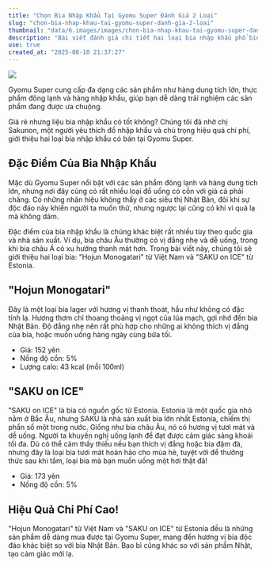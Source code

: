 ```yaml
---
title: "Chọn Bia Nhập Khẩu Tại Gyomu Super Đánh Giá 2 Loại"
slug: "chon-bia-nhap-khau-tai-gyomu-super-danh-gia-2-loai"
thumbnail: "data/6.images/images/chon-bia-nhap-khau-tai-gyomu-super-danh-gia-2-loai.webp"
description: "Bài viết đánh giá chi tiết hai loại bia nhập khẩu phổ biến tại Gyomu Super là Hojun Monogatari từ Việt Nam và SAKU on ICE từ Estonia, tập trung vào hương vị và hiệu quả chi phí."
use: true
created_at: "2025-08-10 21:37:27"
---
```


![](/images/20250810-00090670-thankyu-000-1-view.webp)

Gyomu Super cung cấp đa dạng các sản phẩm như hàng dung tích lớn, thực phẩm đông lạnh và hàng nhập khẩu, giúp bạn dễ dàng trải nghiệm các sản phẩm đang được ưa chuộng.

Giá rẻ nhưng liệu bia nhập khẩu có tốt không? Chúng tôi đã nhờ chị Sakunon, một người yêu thích đồ nhập khẩu và chú trọng hiệu quả chi phí, giới thiệu hai loại bia nhập khẩu có bán tại Gyomu Super.

## Đặc Điểm Của Bia Nhập Khẩu

Mặc dù Gyomu Super nổi bật với các sản phẩm đông lạnh và hàng dung tích lớn, nhưng nơi đây cũng có rất nhiều loại đồ uống có cồn với giá cả phải chăng. Có những nhãn hiệu không thấy ở các siêu thị Nhật Bản, đôi khi sự độc đáo này khiến người ta muốn thử, nhưng ngược lại cũng có khi vì quá lạ mà không dám.

Đặc điểm của bia nhập khẩu là chúng khác biệt rất nhiều tùy theo quốc gia và nhà sản xuất. Ví dụ, bia châu Âu thường có vị đắng nhẹ và dễ uống, trong khi bia châu Á có xu hướng thanh mát hơn. Trong bài viết này, chúng tôi sẽ giới thiệu hai loại bia: "Hojun Monogatari" từ Việt Nam và "SAKU on ICE" từ Estonia.

## "Hojun Monogatari"

Đây là một loại bia lager với hương vị thanh thoát, hầu như không có đặc tính lạ. Hương thơm chỉ thoang thoảng vị ngọt của lúa mạch, gợi nhớ đến bia Nhật Bản. Độ đắng nhẹ nên rất phù hợp cho những ai không thích vị đắng của bia, hoặc muốn uống hàng ngày cùng bữa tối.

-   Giá: 152 yên
-   Nồng độ cồn: 5%
-   Lượng calo: 43 kcal (mỗi 100ml)

## "SAKU on ICE"

"SAKU on ICE" là bia có nguồn gốc từ Estonia. Estonia là một quốc gia nhỏ nằm ở Bắc Âu, nhưng SAKU là nhà sản xuất bia lớn nhất Estonia, chiếm thị phần số một trong nước. Giống như bia châu Âu, nó có hương vị tươi mát và dễ uống. Người ta khuyến nghị uống lạnh để đạt được cảm giác sảng khoái tối đa. Dù có thể cảm thấy thiếu nếu bạn thích vị đắng hoặc bia đậm đà, nhưng đây là loại bia tươi mát hoàn hảo cho mùa hè, tuyệt vời để thưởng thức sau khi tắm, loại bia mà bạn muốn uống một hơi thật đã!

-   Giá: 173 yên
-   Nồng độ cồn: 5%

## Hiệu Quả Chi Phí Cao!

"Hojun Monogatari" từ Việt Nam và "SAKU on ICE" từ Estonia đều là những sản phẩm dễ dàng mua được tại Gyomu Super, mang đến hương vị bia độc đáo khác biệt so với bia Nhật Bản. Bao bì cũng khác so với sản phẩm Nhật, tạo cảm giác mới lạ.